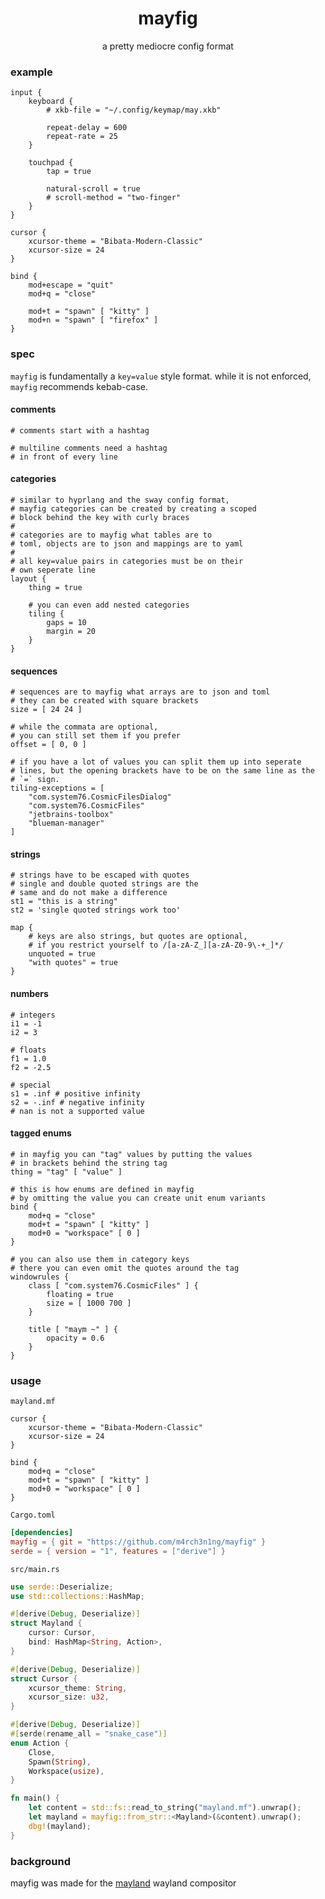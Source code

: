 
<h1 align="center">mayfig</h1>
<p align="center">a pretty mediocre config format</p>


### example

```properties
input {
    keyboard {
        # xkb-file = "~/.config/keymap/may.xkb"

        repeat-delay = 600
        repeat-rate = 25
    }

    touchpad {
        tap = true

        natural-scroll = true
        # scroll-method = "two-finger"
    }
}

cursor {
    xcursor-theme = "Bibata-Modern-Classic"
    xcursor-size = 24
}

bind {
    mod+escape = "quit"
    mod+q = "close"

    mod+t = "spawn" [ "kitty" ]
    mod+n = "spawn" [ "firefox" ]
}
```

### spec

`mayfig` is fundamentally a `key=value` style format.
while it is not enforced, `mayfig` recommends kebab-case.

#### comments

```properties
# comments start with a hashtag

# multiline comments need a hashtag
# in front of every line
```

#### categories

```properties
# similar to hyprlang and the sway config format,
# mayfig categories can be created by creating a scoped
# block behind the key with curly braces
#
# categories are to mayfig what tables are to
# toml, objects are to json and mappings are to yaml
#
# all key=value pairs in categories must be on their
# own seperate line
layout {
    thing = true

    # you can even add nested categories
    tiling {
        gaps = 10
        margin = 20
    }
}
```

#### sequences

```properties
# sequences are to mayfig what arrays are to json and toml
# they can be created with square brackets
size = [ 24 24 ]

# while the commata are optional,
# you can still set them if you prefer
offset = [ 0, 0 ]

# if you have a lot of values you can split them up into seperate
# lines, but the opening brackets have to be on the same line as the
# `=` sign.
tiling-exceptions = [
    "com.system76.CosmicFilesDialog"
    "com.system76.CosmicFiles"
    "jetbrains-toolbox"
    "blueman-manager"
]
```

#### strings

```properties
# strings have to be escaped with quotes
# single and double quoted strings are the
# same and do not make a difference
st1 = "this is a string"
st2 = 'single quoted strings work too'

map {
    # keys are also strings, but quotes are optional,
    # if you restrict yourself to /[a-zA-Z_][a-zA-Z0-9\-+_]*/
    unquoted = true
    "with quotes" = true
}
```

#### numbers

```properties
# integers
i1 = -1
i2 = 3

# floats
f1 = 1.0
f2 = -2.5

# special
s1 = .inf # positive infinity
s2 = -.inf # negative infinity
# nan is not a supported value
```

#### tagged enums

```properties
# in mayfig you can "tag" values by putting the values
# in brackets behind the string tag
thing = "tag" [ "value" ]

# this is how enums are defined in mayfig
# by omitting the value you can create unit enum variants
bind {
    mod+q = "close"
    mod+t = "spawn" [ "kitty" ]
    mod+0 = "workspace" [ 0 ]
}

# you can also use them in category keys
# there you can even omit the quotes around the tag
windowrules {
    class [ "com.system76.CosmicFiles" ] {
        floating = true
        size = [ 1000 700 ]
    }

    title [ "maym ~" ] {
        opacity = 0.6
    }
}
```

### usage

`mayland.mf`
```properties
cursor {
    xcursor-theme = "Bibata-Modern-Classic"
    xcursor-size = 24
}

bind {
    mod+q = "close"
    mod+t = "spawn" [ "kitty" ]
    mod+0 = "workspace" [ 0 ]
}
```

`Cargo.toml`
```toml
[dependencies]
mayfig = { git = "https://github.com/m4rch3n1ng/mayfig" }
serde = { version = "1", features = ["derive"] }
```

`src/main.rs`
```rust
use serde::Deserialize;
use std::collections::HashMap;

#[derive(Debug, Deserialize)]
struct Mayland {
    cursor: Cursor,
    bind: HashMap<String, Action>,
}

#[derive(Debug, Deserialize)]
struct Cursor {
    xcursor_theme: String,
    xcursor_size: u32,
}

#[derive(Debug, Deserialize)]
#[serde(rename_all = "snake_case")]
enum Action {
    Close,
    Spawn(String),
    Workspace(usize),
}

fn main() {
    let content = std::fs::read_to_string("mayland.mf").unwrap();
    let mayland = mayfig::from_str::<Mayland>(&content).unwrap();
    dbg!(mayland);
}
```

### background

mayfig was made for the [mayland](https://github.com/m4rch3n1ng/mayland) wayland compositor
